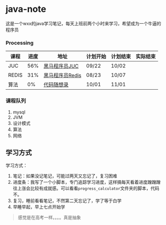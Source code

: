 # java-note
这是一个wxx的java学习笔记，每天上班前两个小时来学习，希望成为一个牛逼的程序员

### Processing

| 课程  | 进度 | 地址                                                         | 计划开始 | 计划结束 | 实际结束 |
| ----- | ---- | ------------------------------------------------------------ | -------- | -------- | -------- |
| JUC   | 56%  | [黑马程序员JUC](https://www.bilibili.com/video/BV16J411h7Rd/?p=51) | 09/22    | 10/02    |          |
| REDIS | 31%  | [黑马程序员Redis](https://www.bilibili.com/video/BV1cr4y1671t/?p=62&vd_source=4ecbd74492b814a1f67b90284f57a068) | 08/23    | 10/07    |          |
| 算法  | 0%   | [代码随想录](https://www.bilibili.com/video/BV1fA4y1o715/)   | 10/01    | 11/01    |          |

### 课程队列

1. mysql
2. JVM
4. 设计模式
5. 算法
6. 网络

## 学习方式

学习方式：

1. 笔记：如果没记笔记，可能过两天又忘记了，复习困难
2. 进度条：我写了一个小脚本，专门追踪学习进度，这样搞每天看着进度蹭蹭蹭往上涨会比较有成就感。可以看看`progress_calculator`文件夹的脚本，代码不。
3. 复习，睡前看看笔记，不然第二天忘记了，学了等于白学
4. 早睡早起，早上七点开始学

> 感觉是在高考一样。。。。真是抽象
